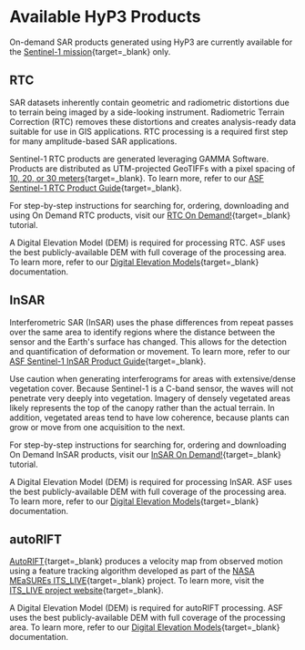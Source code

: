 # Available HyP3 Products

On-demand SAR products generated using HyP3 are currently available for the [Sentinel-1 mission](sentinel1.md "Sentinel-1 Mission" ){target=_blank} only.

## RTC

SAR datasets inherently contain geometric and radiometric distortions due to terrain
being imaged by a side-looking instrument. Radiometric Terrain Correction (RTC) removes
these distortions and creates analysis-ready data suitable for use in GIS applications.
RTC processing is a required first step for many amplitude-based SAR applications.

Sentinel-1 RTC products are generated leveraging GAMMA Software. Products are distributed as
UTM-projected GeoTIFFs with a pixel spacing of
[10, 20, or 30 meters](guides/rtc_product_guide.md#pixel-spacing "RTC Pixel Spacing Documentation" ){target=_blank}.
To learn more, refer to our [ASF Sentinel-1 RTC Product Guide](guides/rtc_product_guide.md 
"ASF Sentinel-1 RTC Product Guide" ){target=_blank}.

For step-by-step instructions for searching for, ordering, downloading and using On Demand RTC products, visit our [RTC On Demand!](https://storymaps.arcgis.com/stories/2ead3222d2294d1fae1d11d3f98d7c35 "RTC On Demand! StoryMap" ){target=_blank} tutorial.

A Digital Elevation Model (DEM) is required for processing RTC. ASF uses the
best publicly-available DEM with full coverage of the processing area. To learn more,
refer to our [Digital Elevation Models](dems.md "HyP3 DEM Documentation" ){target=_blank} documentation.

## InSAR

Interferometric SAR (InSAR) uses the phase differences from repeat passes over the
same area to identify regions where the distance between the sensor and the Earth's
surface has changed. This allows for the detection and quantification of deformation
or movement. To learn more, refer to our [ASF Sentinel-1 InSAR Product Guide](guides/insar_product_guide.md "ASF Sentinel-1 InSAR Product Guide" ){target=_blank}.

Use caution when generating interferograms for areas with extensive/dense vegetation cover.
Because Sentinel-1 is a C-band sensor, the waves will not penetrate very deeply into vegetation.
Imagery of densely vegetated areas likely represents the top of the canopy rather than the
actual terrain. In addition, vegetated areas tend to have low coherence, because plants can grow
or move from one acquisition to the next.

For step-by-step instructions for searching for, ordering and downloading On Demand InSAR products, visit our [InSAR On Demand!](https://storymaps.arcgis.com/stories/68a8a3253900411185ae9eb6bb5283d3 "InSAR On Demand! StoryMap" ){target=_blank} tutorial.

A Digital Elevation Model (DEM) is required for processing InSAR. ASF uses the
best publicly-available DEM with full coverage of the processing area. To learn more,
refer to our [Digital Elevation Models](dems.md "HyP3 DEM Documentation" ){target=_blank} documentation.

## autoRIFT

[AutoRIFT](https://github.com/leiyangleon/autoRIFT "https://github.com/leiyangleon/autoRIFT" ){target=_blank} produces a velocity map from
observed motion using a feature tracking algorithm developed as part of the 
[NASA MEaSUREs ITS_LIVE](https://its-live.jpl.nasa.gov/ "https://its-live.jpl.nasa.gov" ){target=_blank} project. To learn more,
visit the [ITS_LIVE project website](https://its-live.jpl.nasa.gov/ "https://its-live.jpl.nasa.gov" ){target=_blank}.

A Digital Elevation Model (DEM) is required for autoRIFT processing. ASF uses the
best publicly-available DEM with full coverage of the processing area. To learn more,
refer to our [Digital Elevation Models](dems.md "HyP3 DEM Documentation" ){target=_blank} documentation.
